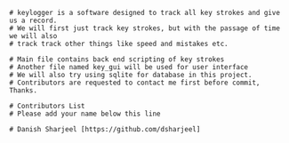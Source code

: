     # keylogger is a software designed to track all key strokes and give us a record.
    # We will first just track key strokes, but with the passage of time we will also
    # track track other things like speed and mistakes etc.

    # Main file contains back end scripting of key strokes
    # Another file named key_gui will be used for user interface
    # We will also try using sqlite for database in this project.
    # Contributors are requested to contact me first before commit, Thanks.

    # Contributors List 
    # Please add your name below this line

    # Danish Sharjeel [https://github.com/dsharjeel]
